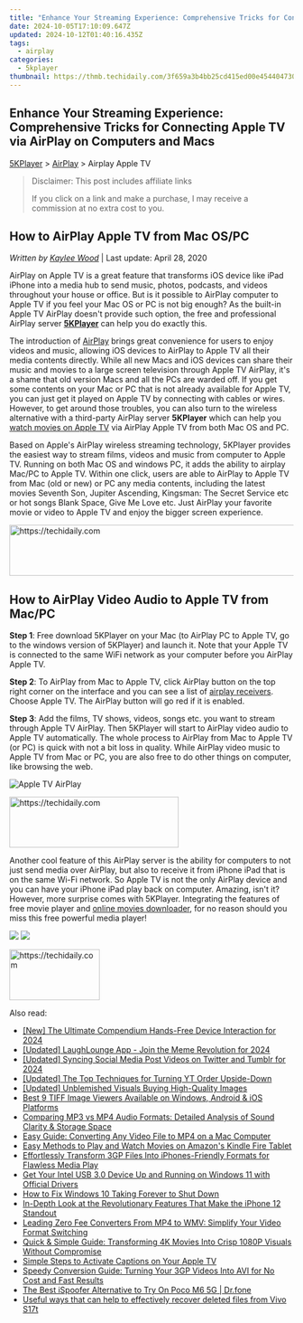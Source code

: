 ```yaml
---
title: "Enhance Your Streaming Experience: Comprehensive Tricks for Connecting Apple TV via AirPlay on Computers and Macs"
date: 2024-10-05T17:10:09.647Z
updated: 2024-10-12T01:40:16.435Z
tags:
  - airplay
categories:
  - 5kplayer
thumbnail: https://thmb.techidaily.com/3f659a3b4bb25cd415ed00e454404730b9869c867cd294c9e58180160b4e9b56.jpg
---
```


## Enhance Your Streaming Experience: Comprehensive Tricks for Connecting Apple TV via AirPlay on Computers and Macs

[5KPlayer](https://tools.techidaily.com/5kplayer/products/) \> [AirPlay](https://tools.techidaily.com/5kplayer/airplay/) \> Airplay Apple TV

>  Disclaimer: This post includes affiliate links
>
>  If you click on a link and make a purchase, I may receive a commission at no extra cost to you.
>

## How to AirPlay Apple TV from Mac OS/PC

 _Written by [Kaylee Wood](https://www.quora.com/profile/Amanda-Hu-21)_ | Last update: April 28, 2020

AirPlay on Apple TV is a great feature that transforms iOS device like iPad iPhone into a media hub to send music, photos, podcasts, and videos throughout your house or office. But is it possible to AirPlay computer to Apple TV if you feel your Mac OS or PC is not big enough? As the built-in Apple TV AirPlay doesn't provide such option, the free and professional AirPlay server [**5KPlayer**](https://tools.techidaily.com/5kplayer/products/) can help you do exactly this.

The introduction of [AirPlay](https://tools.techidaily.com/5kplayer/airplay/) brings great convenience for users to enjoy videos and music, allowing iOS devices to AirPlay to Apple TV all their media contents directly. While all new Macs and iOS devices can share their music and movies to a large screen television through Apple TV AirPlay, it's a shame that old version Macs and all the PCs are warded off. If you get some contents on your Mac or PC that is not already available for Apple TV, you can just get it played on Apple TV by connecting with cables or wires. However, to get around those troubles, you can also turn to the wireless alternative with a third-party AirPlay server **5KPlayer** which can help you [watch movies on Apple TV](https://tools.techidaily.com/5kplayer/airplay/) via AirPlay Apple TV from both Mac OS and PC. 

Based on Apple's AirPlay wireless streaming technology, 5KPlayer provides the easiest way to stream films, videos and music from computer to Apple TV. Running on both Mac OS and windows PC, it adds the ability to airplay Mac/PC to Apple TV. Within one click, users are able to AirPlay to Apple TV from Mac (old or new) or PC any media contents, including the latest movies Seventh Son, Jupiter Ascending, Kingsman: The Secret Service etc or hot songs Blank Space, Give Me Love etc. Just AirPlay your favorite movie or video to Apple TV and enjoy the bigger screen experience.

<!-- affiliate ads begin -->
<a href="https://zebaoaffiliateprogram.pxf.io/c/5597632/2137974/21526" target="_top" id="2137974">
  <img src="//a.impactradius-go.com/display-ad/21526-2137974" border="0" alt="https://techidaily.com" width="728" height="90"/>
</a>
<img height="0" width="0" src="https://zebaoaffiliateprogram.pxf.io/i/5597632/2137974/21526" style="position:absolute;visibility:hidden;" border="0" />
<!-- affiliate ads end -->

## How to AirPlay Video Audio to Apple TV from Mac/PC

**Step 1**: Free download 5KPlayer on your Mac (to AirPlay PC to Apple TV, go to the windows version of 5KPlayer) and launch it. Note that your Apple TV is connected to the same WiFi network as your computer before you AirPlay Apple TV.

**Step 2**: To AirPlay from Mac to Apple TV, click AirPlay button on the top right corner on the interface and you can see a list of [airplay receivers](https://tools.techidaily.com/5kplayer/airplay/). Choose Apple TV. The AirPlay button will go red if it is enabled.

**Step 3**: Add the films, TV shows, videos, songs etc. you want to stream through Apple TV AirPlay. Then 5KPlayer will start to AirPlay video audio to Apple TV automatically. The whole process to AirPlay from Mac to Apple TV (or PC) is quick with not a bit loss in quality. While AirPlay video music to Apple TV from Mac or PC, you are also free to do other things on computer, like browsing the web.

![Apple TV AirPlay](https://www.5kplayer.com/airplay/img/5kplayer-airplay.jpg) 

<!-- affiliate ads begin -->
<a href="https://aligracehair.sjv.io/c/5597632/2012401/19272" target="_top" id="2012401">
  <img src="//a.impactradius-go.com/display-ad/19272-2012401" border="0" alt="https://techidaily.com" width="300" height="90"/>
</a>
<img height="0" width="0" src="https://aligracehair.sjv.io/i/5597632/2012401/19272" style="position:absolute;visibility:hidden;" border="0" />
<!-- affiliate ads end -->

Another cool feature of this AirPlay server is the ability for computers to not just send media over AirPlay, but also to receive it from iPhone iPad that is on the same Wi-Fi network. So Apple TV is not the only AirPlay device and you can have your iPhone iPad play back on computer. Amazing, isn't it? However, more surprise comes with 5KPlayer. Integrating the features of free movie player and [online movies downloader](https://tools.techidaily.com/5kplayer/youtube-download/), for no reason should you miss this free powerful media player!

[![](https://www.5kplayer.com/airplay/../button/freedownwhitewin.png)](https://tools.techidaily.com/5kplayer/products/) [![](https://www.5kplayer.com/airplay/../button/freedownbackmac.png)](https://tools.techidaily.com/5kplayer/products/)

<!-- affiliate ads begin -->
<a href="https://aligracehair.sjv.io/c/5597632/2135410/19272" target="_top" id="2135410">
  <img src="//a.impactradius-go.com/display-ad/19272-2135410" border="0" alt="https://techidaily.com" width="160" height="90"/>
</a>
<img height="0" width="0" src="https://aligracehair.sjv.io/i/5597632/2135410/19272" style="position:absolute;visibility:hidden;" border="0" />
<!-- affiliate ads end -->

<ins class="adsbygoogle"
     style="display:block"
     data-ad-format="autorelaxed"
     data-ad-client="ca-pub-7571918770474297"
     data-ad-slot="1223367746"></ins>

<ins class="adsbygoogle"
     style="display:block"
     data-ad-client="ca-pub-7571918770474297"
     data-ad-slot="8358498916"
     data-ad-format="auto"
     data-full-width-responsive="true"></ins>

<span class="atpl-alsoreadstyle">Also read:</span>
<div><ul>
<li><a href="https://article-posts.techidaily.com/new-the-ultimate-compendium-hands-free-device-interaction-for-2024/"><u>[New] The Ultimate Compendium Hands-Free Device Interaction for 2024</u></a></li>
<li><a href="https://vp-tips.techidaily.com/updated-laughlounge-app-join-the-meme-revolution-for-2024/"><u>[Updated] LaughLounge App - Join the Meme Revolution for 2024</u></a></li>
<li><a href="https://twitter-clips.techidaily.com/updated-syncing-social-media-post-videos-on-twitter-and-tumblr-for-2024/"><u>[Updated] Syncing Social Media Post Videos on Twitter and Tumblr for 2024</u></a></li>
<li><a href="https://facebook-video-footage.techidaily.com/updated-the-top-techniques-for-turning-yt-order-upside-down/"><u>[Updated] The Top Techniques for Turning YT Order Upside-Down</u></a></li>
<li><a href="https://some-skills.techidaily.com/updated-unblemished-visuals-buying-high-quality-images/"><u>[Updated] Unblemished Visuals Buying High-Quality Images</u></a></li>
<li><a href="https://media-tips.techidaily.com/best-9-tiff-image-viewers-available-on-windows-android-and-ios-platforms/"><u>Best 9 TIFF Image Viewers Available on Windows, Android & iOS Platforms</u></a></li>
<li><a href="https://media-tips.techidaily.com/comparing-mp3-vs-mp4-audio-formats-detailed-analysis-of-sound-clarity-and-storage-space/"><u>Comparing MP3 vs MP4 Audio Formats: Detailed Analysis of Sound Clarity & Storage Space</u></a></li>
<li><a href="https://media-tips.techidaily.com/easy-guide-converting-any-video-file-to-mp4-on-a-mac-computer/"><u>Easy Guide: Converting Any Video File to MP4 on a Mac Computer</u></a></li>
<li><a href="https://media-tips.techidaily.com/easy-methods-to-play-and-watch-movies-on-amazons-kindle-fire-tablet/"><u>Easy Methods to Play and Watch Movies on Amazon's Kindle Fire Tablet</u></a></li>
<li><a href="https://media-tips.techidaily.com/effortlessly-transform-3gp-files-into-iphones-friendly-formats-for-flawless-media-play/"><u>Effortlessly Transform 3GP Files Into iPhones-Friendly Formats for Flawless Media Play</u></a></li>
<li><a href="https://win-amazing.techidaily.com/get-your-intel-usb-30-device-up-and-running-on-windows-11-with-official-drivers/"><u>Get Your Intel USB 3.0 Device Up and Running on Windows 11 with Official Drivers</u></a></li>
<li><a href="https://common-error.techidaily.com/how-to-fix-windows-10-taking-forever-to-shut-down/"><u>How to Fix Windows 10 Taking Forever to Shut Down</u></a></li>
<li><a href="https://buynow-info.techidaily.com/in-depth-look-at-the-revolutionary-features-that-make-the-iphone-12-standout/"><u>In-Depth Look at the Revolutionary Features That Make the iPhone 12 Standout</u></a></li>
<li><a href="https://media-tips.techidaily.com/leading-zero-fee-converters-from-mp4-to-wmv-simplify-your-video-format-switching/"><u>Leading Zero Fee Converters From MP4 to WMV: Simplify Your Video Format Switching</u></a></li>
<li><a href="https://media-tips.techidaily.com/quick-and-simple-guide-transforming-4k-movies-into-crisp-1080p-visuals-without-compromise/"><u>Quick & Simple Guide: Transforming 4K Movies Into Crisp 1080P Visuals Without Compromise</u></a></li>
<li><a href="https://media-tips.techidaily.com/simple-steps-to-activate-captions-on-your-apple-tv/"><u>Simple Steps to Activate Captions on Your Apple TV</u></a></li>
<li><a href="https://media-tips.techidaily.com/1723620231867-speedy-conversion-guide-turning-your-3gp-videos-into-avi-for-no-cost-and-fast-results/"><u>Speedy Conversion Guide: Turning Your 3GP Videos Into AVI for No Cost and Fast Results</u></a></li>
<li><a href="https://pokemon-go-android.techidaily.com/the-best-ispoofer-alternative-to-try-on-poco-m6-5g-drfone-by-drfone-virtual-android/"><u>The Best iSpoofer Alternative to Try On Poco M6 5G | Dr.fone</u></a></li>
<li><a href="https://techidaily.com/useful-ways-that-can-help-to-effectively-recover-deleted-files-from-vivo-s17t-by-fonelab-android-recover-data/"><u>Useful ways that can help to effectively recover deleted files from Vivo S17t</u></a></li>
</ul></div>

